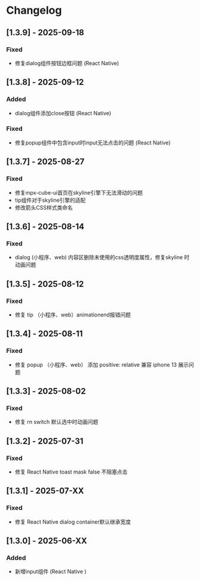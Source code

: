 # Changelog

## [1.3.9] - 2025-09-18

### Fixed
- 修复dialog组件按钮边框问题 (React Native)

## [1.3.8] - 2025-09-12

### Added
- dialog组件添加close按钮 (React Native)

### Fixed
- 修复popup组件中包含input时input无法点击的问题 (React Native)

## [1.3.7] - 2025-08-27

### Fixed
- 修复mpx-cube-ui首页在skyline引擎下无法滑动的问题
- tip组件对于skyline引擎的适配
- 修改箭头CSS样式类命名

## [1.3.6] - 2025-08-14

### Fixed
- dialog (小程序、web) 内容区删除未使用的css透明度属性，修复skyline 时动画问题

## [1.3.5] - 2025-08-12

### Fixed
- 修复 tip （小程序、web）animationend报错问题

## [1.3.4] - 2025-08-11

### Fixed
- 修复 popup （小程序、web） 添加 positive: relative 兼容 iphone 13 展示问题

## [1.3.3] - 2025-08-02

### Fixed
- 修复 rn  switch 默认选中时动画问题

## [1.3.2] - 2025-07-31

### Fixed

- 修复 React Native toast mask false 不阻塞点击

## [1.3.1] - 2025-07-XX

### Fixed
- 修复 React Native dialog container默认继承宽度

## [1.3.0] - 2025-06-XX

### Added
- 新增input组件 (React Native )
